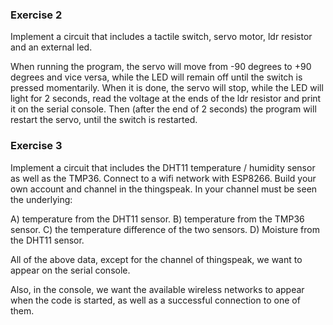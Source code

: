 
### Exercise 2
Implement a circuit that includes a tactile switch, servo motor, ldr resistor and an external led.  

When running the program, the servo will move from -90 degrees to +90 degrees and vice versa, while the LED will remain off until the switch is pressed momentarily. When it is done, the servo will stop, while the LED will light for 2 seconds, read the voltage at the ends of the ldr resistor and print it on the serial console. Then (after the end of 2 seconds) the program will restart the servo, until the switch is restarted.  


### Exercise 3
Implement a circuit that includes the DHT11 temperature / humidity sensor as well as the TMP36. Connect to a wifi network with ESP8266. Build your own account and channel in the thingspeak.
In your channel must be seen the underlying:

A) temperature from the DHT11 sensor.
B) temperature from the TMP36 sensor.
C) the temperature difference of the two sensors.
D) Moisture from the DHT11 sensor.

All of the above data, except for the channel of thingspeak, we want to appear on the serial console.

Also, in the console, we want the available wireless networks to appear when the code is started, as well as a successful connection to one of them.
